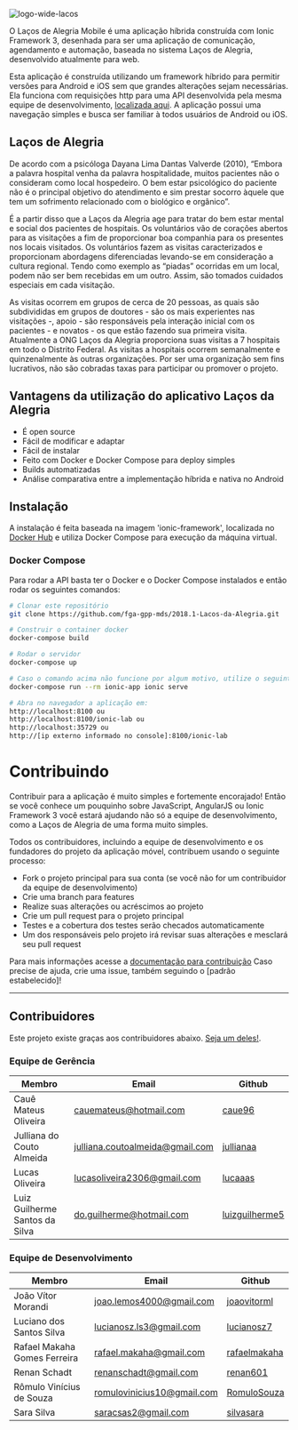  ![logo-wide-lacos](http://oi66.tinypic.com/2lxvvw7.jpg)
<!-- Space for badges -->

O Laços de Alegria Mobile é uma aplicação híbrida construída com Ionic Framework 3, desenhada para ser uma aplicação de comunicação, agendamento e automação, baseada no sistema Laços de Alegria, desenvolvido atualmente para web.

Esta aplicação é construída utilizando um framework híbrido para permitir versões para Android e iOS sem que grandes alterações sejam necessárias. Ela funciona com requisições http para uma API desenvolvida pela mesma equipe de desenvolvimento, [localizada aqui](https://github.com/fga-gpp-mds/2018.1-Lacos-da-Alegria-API). A aplicação possui uma navegação simples e busca ser familiar à todos usuários de Android ou iOS.

## Laços de Alegria
De acordo com a psicóloga Dayana Lima Dantas Valverde (2010), “Embora a palavra hospital venha da palavra hospitalidade, muitos pacientes não o consideram como local hospedeiro. O bem estar psicológico do paciente não é o principal objetivo do atendimento e sim prestar socorro àquele que tem um sofrimento relacionado com o biológico e orgânico”.

É a partir disso que a Laços da Alegria age para tratar do bem estar mental e social dos pacientes de hospitais. Os voluntários vão de corações abertos para as visitações a fim de proporcionar boa companhia para os presentes nos locais visitados. Os voluntários fazem as visitas caracterizados e proporcionam abordagens diferenciadas levando-se em consideração a cultura regional. Tendo como exemplo as “piadas” ocorridas em um local, podem não ser bem recebidas em um outro. Assim, são tomados cuidados especiais em cada visitação.

As visitas ocorrem em grupos de cerca de 20 pessoas, as quais são subdivididas em grupos de doutores - são os mais experientes nas visitações -, apoio - são responsáveis pela interação inicial com os pacientes - e novatos - os que estão fazendo sua primeira visita. Atualmente a ONG Laços da Alegria proporciona suas visitas a 7 hospitais em todo o Distrito Federal. As visitas a hospitais ocorrem semanalmente e quinzenalmente às outras organizações. Por ser uma organização sem fins lucrativos, não são cobradas taxas para participar ou promover o projeto.


## Vantagens da utilização do aplicativo Laços da Alegria

* É open source
* Fácil de modificar e adaptar
* Fácil de instalar
* Feito com Docker e Docker Compose para deploy simples
* Builds automatizadas
* Análise comparativa entre a implementação híbrida e nativa no Android

## Instalação

A instalação é feita baseada na imagem 'ionic-framework', localizada no [Docker Hub](https://hub.docker.com/r/pam79/ionic-3-framework/) e utiliza Docker Compose para execução da máquina virtual.

### Docker Compose

Para rodar a API basta ter o Docker e o Docker Compose instalados e então rodar os seguintes comandos:

```bash
# Clonar este repositório 
git clone https://github.com/fga-gpp-mds/2018.1-Lacos-da-Alegria.git

# Construir o container docker 
docker-compose build

# Rodar o servidor
docker-compose up

# Caso o comando acima não funcione por algum motivo, utilize o seguinte:
docker-compose run --rm ionic-app ionic serve

# Abra no navegador a aplicação em:
http://localhost:8100 ou
http://localhost:8100/ionic-lab ou 
http://localhost:35729 ou
http://[ip externo informado no console]:8100/ionic-lab
```

# Contribuindo

Contribuir para a aplicação é muito simples e fortemente encorajado! Então se você conhece um pouquinho sobre JavaScript, AngularJS ou Ionic Framework 3 você estará ajudando não só a equipe de desenvolvimento, como a Laços de Alegria de uma forma muito simples.

Todos os contribuidores, incluindo a equipe de desenvolvimento e os fundadores do projeto da aplicação móvel, contribuem usando o seguinte processo:

* Fork o projeto principal para sua conta (se você não for um contribuidor da equipe de desenvolvimento)
* Crie uma branch para features
* Realize suas alterações ou acréscimos ao projeto
* Crie um pull request para o projeto principal
* Testes e a cobertura dos testes serão checados automaticamente
* Um dos responsáveis pelo projeto irá revisar suas alterações e mesclará seu pull request

Para mais informações acesse a [documentação para contribuição]()
Caso precise de ajuda, crie uma issue, também seguindo o [padrão estabelecido]!

-------

## Contribuidores

Este projeto existe graças aos contribuidores abaixo. [Seja um deles!](/docs/contributing.md).

### Equipe de Gerência
|Membro                         |Email                           |Github                                              |
|-------------------------------|--------------------------------|----------------------------------------------------|
|Cauê Mateus Oliveira           |cauemateus@hotmail.com          |[caue96](https://github.com/caue96)                 |
|Julliana do Couto Almeida      |julliana.coutoalmeida@gmail.com |[jullianaa](https://github.com/Jullianaa)           |
|Lucas Oliveira                 |lucasoliveira2306@gmail.com     |[lucaaas](https://github.com/lucaaas)               |
|Luiz Guilherme Santos da Silva |do.guilherme@hotmail.com        |[luizguilherme5](https://github.com/luizguilherme5) |

### Equipe de Desenvolvimento
|Membro                         |Email                           |Github                                              |
|-------------------------------|--------------------------------|----------------------------------------------------|
|João Vítor Morandi             |joao.lemos4000@gmail.com        |[joaovitorml](https://github.com/joaovitorml)       |
|Luciano dos Santos Silva       |lucianosz.ls3@gmail.com         |[lucianosz7](https://github.com/lucianosz7)         |
|Rafael Makaha Gomes Ferreira   |rafael.makaha@gmail.com         |[rafaelmakaha](https://github.com/rafaelmakaha)     |
|Renan Schadt                   |renanschadt@gmail.com           |[renan601](https://github.com/renan601)             |
|Rômulo Vinícius de Souza       |romulovinicius10@gmail.com      |[RomuloSouza](https://github.com/RomuloSouza)       |
|Sara Silva                     |saracsas2@gmail.com             |[silvasara](https://github.com/silvasara)           |
